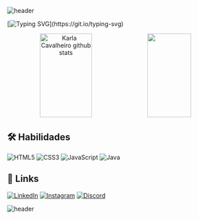 ![header](https://capsule-render.vercel.app/api?type=waving&color=timeGradient&height=125&section=header)

[![Typing SVG](https://readme-typing-svg.demolab.com/?center=true&vCenter=true&lines=Hello!+My+name+is+Karla!;+Nice+to+meet+you;Welcome+to+my+GitHub+Profile!)](https://git.io/typing-svg)

<div align="center"> 
  
  <img width="49%" height="195px" src="https://github-readme-stats.vercel.app/api?username=karla1990cav&height=theme=transparent&bg_color=000&border_color=30A3DC&show_icons=true&icon_color=30A3DC&title_color=E94D5F&text_color=FFF" alt="Karla Cavalheiro github stats" /> 
  <img width="45%" height="195px" src="https://github-readme-stats-git-masterrstaa-rickstaa.vercel.app/api/top-langs/?username=karla1990cav&bg_color=000&border_color=30A3DC&title_color=E94D5F&text_color=FFF" />
</div>


## 🛠 Habilidades


![HTML5](https://img.shields.io/badge/HTML5-000?style=for-the-badge&logo=html5) ![CSS3](https://img.shields.io/badge/CSS3-000?style=for-the-badge&logo=css3&logoColor=264CE4) ![JavaScript](https://img.shields.io/badge/JavaScript-000?style=for-the-badge&logo=javascript) ![Java](https://img.shields.io/badge/Java-000?style=for-the-badge&logo=java)


## 🔗 Links

[![LinkedIn](https://img.shields.io/badge/LinkedIn-000?style=for-the-badge&logo=linkedin&logoColor=0E76A8)](https://www.linkedin.com/in/karla-cavalheiro-dev/) [![Instagram](https://img.shields.io/badge/Instagram-000?style=for-the-badge&logo=instagram)](https://www.instagram.com/k_cavalheiro/) [![Discord](https://img.shields.io/badge/Discord-000?style=for-the-badge&logo=discord)](https://www.discord.com/in/k_cavalheiro/)

![header](https://capsule-render.vercel.app/api?type=waving&color=timeGradient&height=75&section=footer)
